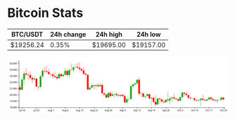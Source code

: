 # Bitcoin Stats

BTC/USDT|24h change|24h high|24h low|
|---|---|---|---|
|$19256.24|0.35%|$19695.00|$19157.00|

<img src="./chart.svg">
